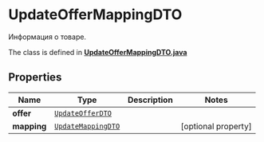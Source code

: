 

# UpdateOfferMappingDTO

Информация о товаре.

The class is defined in **[UpdateOfferMappingDTO.java](../../src/main/java/org/openapitools/model/UpdateOfferMappingDTO.java)**

## Properties

Name | Type | Description | Notes
------------ | ------------- | ------------- | -------------
**offer** | [`UpdateOfferDTO`](UpdateOfferDTO.md) |  | 
**mapping** | [`UpdateMappingDTO`](UpdateMappingDTO.md) |  |  [optional property]




